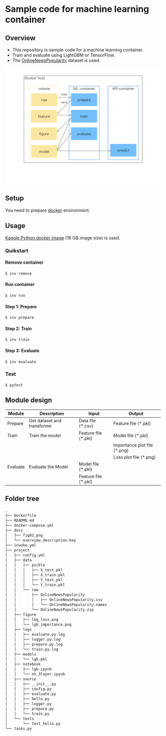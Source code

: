 # Sample code for machine learning container
## Overview
- This repository is sample code for a machine learning container.
- Train and evaluate using LightGBM or TensorFlow.
- The [OnlineNewsPopularity](https://archive.ics.uci.edu/ml/datasets/Online+News+Popularity) dataset is used.

<img src="docs/fig01.png" width=800pt>

## Setup
You need to prepare [docker](https://www.docker.com/) environment.

## Usage
[Kaggle Python docker image](https://console.cloud.google.com/gcr/images/kaggle-images/GLOBAL/python?gcrImageListsize=30) (16 GB image size) is used.

### Quikstart
#### Remove container
```
$ inv remove
```

#### Run container
```
$ inv run
```

#### Step 1: Prepare
```
$ inv prepare
```

#### Step 2: Train
```
$ inv train
```

#### Step 3: Evaluate
```
$ inv evaluate
```

### Test
```
$ pytest
```

## Module design
| Module   	| Description					| Input 	            | Output           	            |
|----------	|----------------------------	|-------------------	|----------------------------	|
| Prepare  	| Get dataset and transforme 	| Data file (*.csv) 	| Feature file (*.pkl)          |
| Train    	| Train the model 				| Feature file (*.pkl) 	| Model file (*.pkl)   	        |
| 			| 					        	| 						| Importance plot file (*.png)  |
|			|								|						| Loss plot file (*.png)		|
| Evaluate  | Evaluate the Model 			| Model file (*.pkl) 	|        						|
|          	|								| Feature file (*.pkl) 	| 								|



## Folder tree
```
.
├── Dockerfile
├── README.md
├── docker-compose.yml
├── docs
│   ├── fig01.png
│   └── overview_description.key
├── invoke.yml
├── project
│   ├── config.yml
│   ├── data
│   │   ├── pickle
│   │   │   ├── X_test.pkl
│   │   │   ├── X_train.pkl
│   │   │   ├── Y_test.pkl
│   │   │   └── Y_train.pkl
│   │   └── raw
│   │       ├── OnlineNewsPopularity
│   │       │   ├── OnlineNewsPopularity.csv
│   │       │   └── OnlineNewsPopularity.names
│   │       └── OnlineNewsPopularity.zip
│   ├── figure
│   │   ├── lbg_loss.png
│   │   └── lgb_importance.png
│   ├── logs
│   │   ├── evaluate.py.log
│   │   ├── logger.py.log
│   │   ├── prepare.py.log
│   │   └── train.py.log
│   ├── models
│   │   └── lgb.pkl
│   ├── notebook
│   │   ├── lgb.ipynb
│   │   └── nn_3layer.ipynb
│   ├── source
│   │   ├── __init__.py
│   │   ├── config.py
│   │   ├── evaluate.py
│   │   ├── hello.py
│   │   ├── logger.py
│   │   ├── prepare.py
│   │   └── train.py
│   └── tests
│       └── test_hello.py
└── tasks.py
```